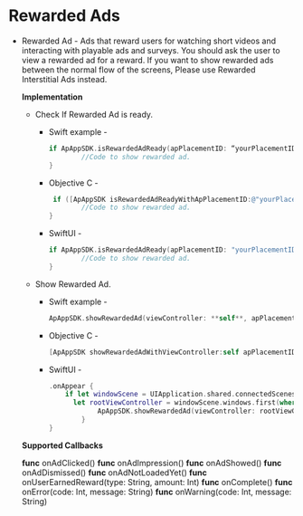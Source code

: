# Rewarded Ads

- Rewarded Ad - Ads that reward users for watching short videos and interacting with playable ads and surveys. You should ask the user to view a rewarded ad for a reward. If you want to show rewarded ads between the normal flow of the screens, Please use Rewarded Interstitial Ads instead.
    
    
    **Implementation**
    
    - Check If Rewarded Ad is ready.
        - Swift example -
            
            ```swift
            if ApAppSDK.isRewardedAdReady(apPlacementID: “yourPlacementID”) {
                    //Code to show rewarded ad.
            }
            ```
            
        - Objective C -
            
            ```objectivec
             if ([ApAppSDK isRewardedAdReadyWithApPlacementID:@"yourPlacementID"]) {
                    //Code to show rewarded ad.
            }
            ```
            
        - SwiftUI -
            
            ```swift
            if ApAppSDK.isRewardedAdReady(apPlacementID: "yourPlacementID") {
                    //Code to show rewarded ad.
            }
            ```
            
        
    - Show Rewarded Ad.
        - Swift example -
            
            ```swift
            ApAppSDK.showRewardedAd(viewController: **self**, apPlacementID: "testPlacement", apRewardedListener: **self**)
            ```
            
        - Objective C -
            
            ```objectivec
            [ApAppSDK showRewardedAdWithViewController:self apPlacementID:@"testPlacement" apRewardedlListener:self];
            ```
            
        - SwiftUI -
            
            
            ```swift
            .onAppear {
                if let windowScene = UIApplication.shared.connectedScenes.first as? UIWindowScene,
                  let rootViewController = windowScene.windows.first(where: { $0.isKeyWindow })?.rootViewController {
                        ApAppSDK.showRewardedAd(viewController: rootViewController, apPlacementID: "testPlacement", apRewardedListener: self)
                    }
            }
            ```
            
    
    **Supported Callbacks**
    
    **func** onAdClicked()
    **func** onAdImpression()
    **func** onAdShowed()
    **func** onAdDismissed()
    **func** onAdNotLoadedYet()
    **func** onUserEarnedReward(type: String, amount: Int)
    **func** onComplete()
    **func** onError(code: Int, message: String)
    **func** onWarning(code: Int, message: String)
